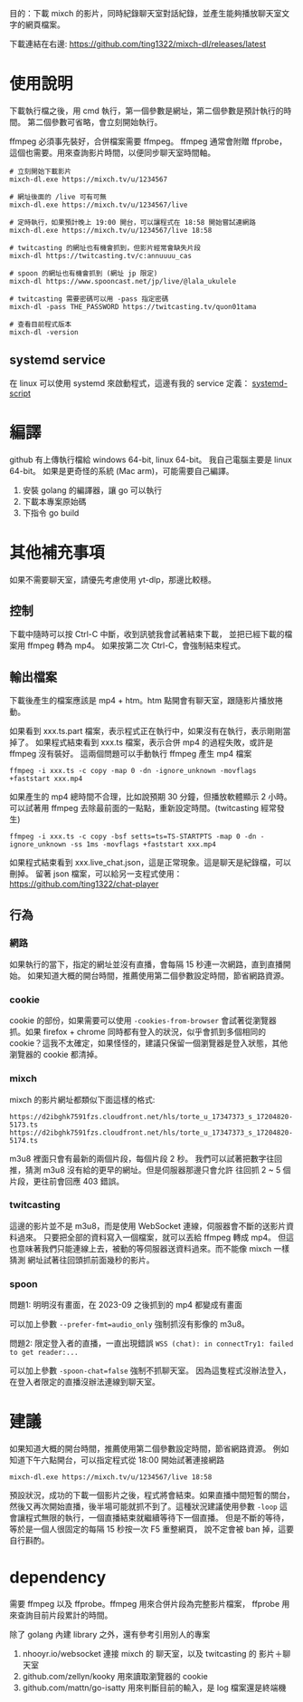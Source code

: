 目的：下載 mixch 的影片，同時紀錄聊天室對話紀錄，並產生能夠播放聊天室文字的網頁檔案。

下載連結在右邊: https://github.com/ting1322/mixch-dl/releases/latest

# 使用說明

下載執行檔之後，用 cmd 執行，第一個參數是網址，第二個參數是預計執行的時間。
第二個參數可省略，會立刻開始執行。

ffmpeg 必須事先裝好，合併檔案需要 ffmpeg。
ffmpeg 通常會附贈 ffprobe，這個也需要。用來查詢影片時間，以便同步聊天室時間軸。

```
# 立刻開始下載影片
mixch-dl.exe https://mixch.tv/u/1234567

# 網址後面的 /live 可有可無
mixch-dl.exe https://mixch.tv/u/1234567/live

# 定時執行，如果預計晚上 19:00 開台，可以讓程式在 18:58 開始嘗試連網路
mixch-dl.exe https://mixch.tv/u/1234567/live 18:58

# twitcasting 的網址也有機會抓到，但影片經常會缺失片段
mixch-dl https://twitcasting.tv/c:annuuuu_cas

# spoon 的網址也有機會抓到 (網址 jp 限定)
mixch-dl https://www.spooncast.net/jp/live/@lala_ukulele

# twitcasting 需要密碼可以用 -pass 指定密碼
mixch-dl -pass THE_PASSWORD https://twitcasting.tv/quon01tama

# 查看目前程式版本
mixch-dl -version
```

## systemd service

在 linux 可以使用 systemd 來啟動程式，這邊有我的 service 定義： [systemd-script](systemd-script)

# 編譯

github 有上傳執行檔給 windows 64-bit, linux 64-bit。
我自己電腦主要是 linux 64-bit。
如果是更奇怪的系統 (Mac arm)，可能需要自己編譯。

1. 安裝 golang 的編譯器，讓 go 可以執行
2. 下載本專案原始碼
3. 下指令 go build

# 其他補充事項

如果不需要聊天室，請優先考慮使用 yt-dlp，那邊比較穩。

## 控制

下載中隨時可以按 Ctrl-C 中斷，收到訊號我會試著結束下載，
並把已經下載的檔案用 ffmpeg 轉為 mp4。
如果按第二次 Ctrl-C，會強制結束程式。

## 輸出檔案

下載後產生的檔案應該是 mp4 + htm。htm 點開會有聊天室，跟隨影片播放捲動。

如果看到 xxx.ts.part 檔案，表示程式正在執行中，如果沒有在執行，表示剛剛當掉了。
如果程式結束看到 xxx.ts 檔案，表示合併 mp4 的過程失敗，或許是 ffmpeg 沒有裝好。
這兩個問題可以手動執行 ffmpeg 產生 mp4 檔案

```
ffmpeg -i xxx.ts -c copy -map 0 -dn -ignore_unknown -movflags +faststart xxx.mp4
```

如果產生的 mp4 總時間不合理，比如說預期 30 分鐘，但播放軟體顯示 2 小時。
可以試著用 ffmpeg 去除最前面的一點點，重新設定時間。(twitcasting 經常發生)

```
ffmpeg -i xxx.ts -c copy -bsf setts=ts=TS-STARTPTS -map 0 -dn -ignore_unknown -ss 1ms -movflags +faststart xxx.mp4
```

如果程式結束看到 xxx.live_chat.json，這是正常現象。這是聊天是紀錄檔，可以刪掉。
留著 json 檔案，可以給另一支程式使用：https://github.com/ting1322/chat-player

## 行為

### 網路

如果執行的當下，指定的網址並沒有直播，會每隔 15 秒連一次網路，直到直播開始。
如果知道大概的開台時間，推薦使用第二個參數設定時間，節省網路資源。

### cookie

cookie 的部份，如果需要可以使用 `-cookies-from-browser` 會試著從瀏覽器
抓。如果 firefox + chrome 同時都有登入的狀況，似乎會抓到多個相同的
cookie？這我不太確定，如果怪怪的，建議只保留一個瀏覽器是登入狀態，其他
瀏覽器的 cookie 都清掉。

### mixch

mixch 的影片網址都類似下面這樣的格式:
```
https://d2ibghk7591fzs.cloudfront.net/hls/torte_u_17347373_s_17204820-5173.ts
https://d2ibghk7591fzs.cloudfront.net/hls/torte_u_17347373_s_17204820-5174.ts
```
m3u8 裡面只會有最新的兩個片段，每個片段 2 秒。
我們可以試著把數字往回推，猜測 m3u8 沒有給的更早的網址。但是伺服器那邊只會允許
往回抓 2 ~ 5 個片段，更往前會回應 403 錯誤。

### twitcasting

這邊的影片並不是 m3u8，而是使用 WebSocket 連線，伺服器會不斷的送影片資料過來。
只要把全部的資料寫入一個檔案，就可以丟給 ffmpeg 轉成 mp4。
但這也意味著我們只能連線上去，被動的等伺服器送資料過來。而不能像 mixch 一樣猜測
網址試著往回頭抓前面幾秒的影片。

### spoon

問題1: 明明沒有畫面，在 2023-09 之後抓到的 mp4 都變成有畫面

可以加上參數
`--prefer-fmt=audio_only` 強制抓沒有影像的 m3u8。

問題2: 限定登入者的直播，一直出現錯誤 `WSS (chat): in connectTry1: failed to get reader:...`

可以加上參數
`-spoon-chat=false` 強制不抓聊天室。
因為這隻程式沒辦法登入，在登入者限定的直播沒辦法連線到聊天室。


# 建議

如果知道大概的開台時間，推薦使用第二個參數設定時間，節省網路資源。
例如知道下午六點開台，可以指定程式從 18:00 開始試著連接網路
```
mixch-dl.exe https://mixch.tv/u/1234567/live 18:58
```

預設狀況，成功的下載一個影片之後，程式將會結束。如果直播中間短暫的關台，
然後又再次開始直播，後半場可能就抓不到了。這種狀況建議使用參數 `-loop`
這會讓程式無限的執行，一個直播結束就繼續等待下一個直播。
但是不斷的等待，等於是一個人很固定的每隔 15 秒按一次 F5 重整網頁，
說不定會被 ban 掉，這要自行斟酌。


# dependency

需要 ffmpeg 以及 ffprobe。ffmpeg 用來合併片段為完整影片檔案，
ffprobe 用來查詢目前片段累計的時間。

除了 golang 內建 library 之外，還有參考引用別人的專案

1. nhooyr.io/websocket 連接 mixch 的 聊天室，以及 twitcasting 的 影片＋聊天室
2. github.com/zellyn/kooky 用來讀取瀏覽器的 cookie
3. github.com/mattn/go-isatty 用來判斷目前的輸入，是 log 檔案還是終端機
